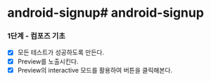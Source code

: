 # android-signup# android-signup

### 1단계 - 컴포즈 기초

- [x] 모든 테스트가 성공하도록 만든다.
- [x] Preview를 노출시킨다.
- [x] Preview의 interactive 모드를 활용하여 버튼을 클릭해본다.